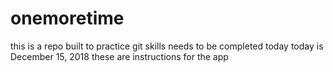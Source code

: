 # onemoretime
this is a repo built to practice git skills
needs to be completed today
today is December 15, 2018
these are instructions for the app
